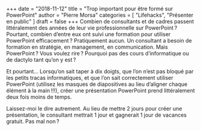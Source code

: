 +++
date        = "2018-11-12"
title       = "Trop important pour être formé sur PowerPoint"
author      = "Pierre Morsa"
categories  = [ "Lifehacks", "Présenter en public" ]
draft       = false
+++
Combien de consultants et de cadres passent littéralement des années de leur vie professionnelle sur PowerPoint ? Pourtant, combien d’entre eux ont suivi une formation pour utiliser PowerPoint efficacement ? Pratiquement aucun. Un consultant a besoin de formation en stratégie, en management, en communication. Mais PowerPoint ? Vous voulez rire ? Pourquoi pas des cours d’informatique ou de dactylo tant qu’on y est ?

Et pourtant... Lorsqu’on sait taper à dix doigts, que l’on n’est pas bloqué par les petits tracas informatiques, et que l’on sait correctement utiliser PowerPoint (utilisez les masques de diapositives au lieu d’aligner chaque élément à la main !!!), créer une présentation PowerPoint prend littéralement deux fois moins de temps. 

Laissez-moi le dire autrement. Au lieu de mettre 2 jours pour créer une présentation, le consultant mettrait 1 jour et gagnerait 1 jour de vacances gratuit. Pas mal non ?